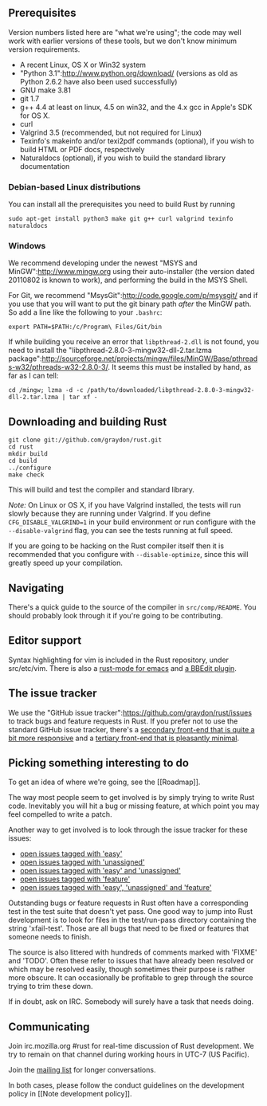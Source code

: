 ## Prerequisites

Version numbers listed here are "what we're using"; the code may well work with earlier versions of these tools, but we don't know minimum version requirements.

* A recent Linux, OS X or Win32 system
* "Python 3.1":http://www.python.org/download/ (versions as old as Python 2.6.2 have also been used successfully)
* GNU make 3.81
* git 1.7
* g++ 4.4 at least on linux, 4.5 on win32, and the 4.x gcc in Apple's SDK for OS X.
* curl
* Valgrind 3.5 (recommended, but not required for Linux)
* Texinfo's makeinfo and/or texi2pdf commands (optional), if you wish to build HTML or PDF docs, respectively
* Naturaldocs (optional), if you wish to build the standard library documentation

### Debian-based Linux distributions

You can install all the prerequisites you need to build Rust by running

    sudo apt-get install python3 make git g++ curl valgrind texinfo naturaldocs

### Windows

We recommend developing under the newest "MSYS and MinGW":http://www.mingw.org using their auto-installer (the version dated 20110802 is known to work), and performing the build in the MSYS Shell.

For Git, we recommend "MsysGit":http://code.google.com/p/msysgit/ and if you use that you will want to put the git binary path *after* the MinGW path. So add a line like the following to your `.bashrc`:

    export PATH=$PATH:/c/Program\ Files/Git/bin

If while building you receive an error that `libpthread-2.dll` is not found, you need to install the "libpthread-2.8.0-3-mingw32-dll-2.tar.lzma package":http://sourceforge.net/projects/mingw/files/MinGW/Base/pthreads-w32/pthreads-w32-2.8.0-3/.  It seems this must be installed by hand, as far as I can tell:

    cd /mingw; lzma -d -c /path/to/downloaded/libpthread-2.8.0-3-mingw32-dll-2.tar.lzma | tar xf -

## Downloading and building Rust

    git clone git://github.com/graydon/rust.git
    cd rust
    mkdir build
    cd build
    ../configure
    make check

This will build and test the compiler and standard library.

*Note:* On Linux or OS X, if you have Valgrind installed, the tests will run slowly because they are running under Valgrind. If you define `CFG_DISABLE_VALGRIND=1` in your build environment or run configure with the `--disable-valgrind` flag, you can see the tests running at full speed.

If you are going to be hacking on the Rust compiler itself then it is recommended that you configure with `--disable-optimize`, since this will greatly speed up your compilation.

## Navigating

There's a quick guide to the source of the compiler in `src/comp/README`. You should probably look through it if you're going to be contributing.

## Editor support

Syntax highlighting for vim is included in the Rust repository, under src/etc/vim. There is also a [rust-mode for emacs](http://github.com/marijnh/rust-mode) and [a BBEdit plugin](https://github.com/erikrose/rust-bbedit-plugin).

## The issue tracker

We use the "GitHub issue tracker":https://github.com/graydon/rust/issues to track bugs and feature requests in Rust.  If you prefer not to use the standard GitHub issue tracker, there's a [secondary front-end that is quite a bit more responsive](http://githubissues.heroku.com/#graydon/rust) and a [tertiary front-end that is pleasantly minimal](http://izs.no.de/graydon/rust).

## Picking something interesting to do

To get an idea of where we're going, see the [[Roadmap]].

The way most people seem to get involved is by simply trying to write Rust code. Inevitably you will hit a bug or missing feature, at which point you may feel compelled to write a patch.

Another way to get involved is to look through the issue tracker for these issues:

* [open issues tagged with 'easy'](https://github.com/graydon/rust/issues?labels=easy&sort=updated&direction=desc&state=open&page=1)
* [open issues tagged with 'unassigned'](https://github.com/graydon/rust/issues?labels=unassigned&sort=updated&direction=desc&state=open&page=1)
* [open issues tagged with 'easy' and 'unassigned'](https://github.com/graydon/rust/issues?labels=unassigned&sort=created&direction=desc&state=open&page=1)
* [open issues tagged with 'feature'](https://github.com/graydon/rust/issues?labels=feature&sort=updated&direction=desc&state=open&page=1)
* [open issues tagged with 'easy', 'unassigned' and 'feature'](https://github.com/graydon/rust/issues?labels=easy%2Cfeature%2Cunassigned&sort=updated&direction=desc&state=open&page=1)

Outstanding bugs or feature requests in Rust often have a corresponding test in the test suite that doesn't yet pass.  One good way to jump into Rust development is to look for files in the test/run-pass directory containing the string 'xfail-test'.  Those are all bugs that need to be fixed or features that someone needs to finish.

The source is also littered with hundreds of comments marked with 'FIXME' and 'TODO'. Often these refer to issues that have already been resolved or which may be resolved easily, though sometimes their purpose is rather more obscure. It can occasionally be profitable to grep through the source trying to trim these down.

If in doubt, ask on IRC. Somebody will surely have a task that needs doing.

## Communicating

Join irc.mozilla.org #rust for real-time discussion of Rust development.  We try to remain on that channel during working hours in UTC-7 (US Pacific).

Join the [mailing list](https://mail.mozilla.org/listinfo/rust-dev) for longer conversations.

In both cases, please follow the conduct guidelines on the development policy in [[Note development policy]].